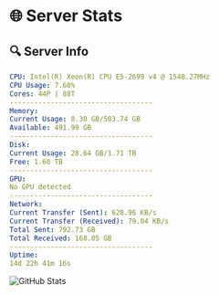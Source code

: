 # 🌐 Server Stats
## 🔍 Server Info
```yaml
CPU: Intel(R) Xeon(R) CPU E5-2699 v4 @ 1548.27MHz
CPU Usage: 7.60%
Cores: 44P | 88T
-----------------------------------
Memory:
Current Usage: 8.30 GB/503.74 GB
Available: 491.99 GB
-----------------------------------
Disk:
Current Usage: 28.64 GB/1.71 TB
Free: 1.60 TB
-----------------------------------
GPU:
No GPU detected
-----------------------------------
Network:
Current Transfer (Sent): 628.96 KB/s
Current Transfer (Received): 79.04 KB/s
Total Sent: 792.73 GB
Total Received: 168.05 GB
-----------------------------------
Uptime:
14d 22h 41m 16s
```
![GitHub Stats](https://img.shields.io/badge/Updated-2025-05-04_15:50:04-blue)